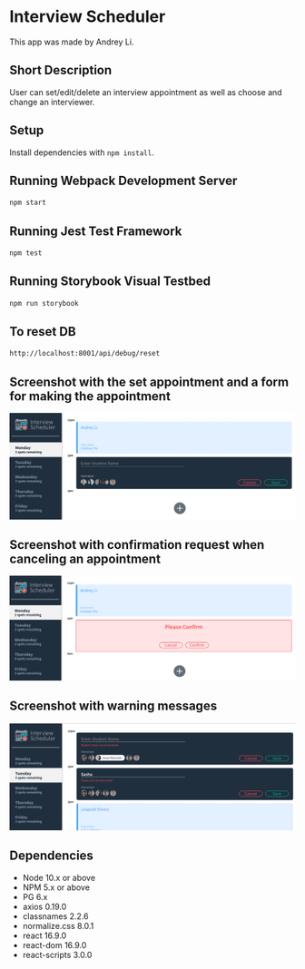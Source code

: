 # Interview Scheduler

This app was made by Andrey Li.

## Short Description

User can set/edit/delete an interview appointment as well as choose and change an interviewer.

## Setup

Install dependencies with `npm install`.

## Running Webpack Development Server

```sh
npm start
```

## Running Jest Test Framework

```sh
npm test
```

## Running Storybook Visual Testbed

```sh
npm run storybook
```

## To reset DB

```sh
http://localhost:8001/api/debug/reset
```

## Screenshot with the set appointment and a form for making the appointment

!["Screenshot of front page"](https://github.com/hanuz06/scheduler/blob/master/public/images/scheduler-1.png?raw=true)

## Screenshot with confirmation request when canceling an appointment

!["Screenshot of embedded google map"](https://github.com/hanuz06/scheduler/blob/master/public/images/scheduler-2.png?raw=true)

## Screenshot with warning messages

!["Screenshot of the page for mobiles"](https://github.com/hanuz06/scheduler/blob/master/public/images/Scheduler-3.png?raw=true)

## Dependencies

- Node 10.x or above
- NPM 5.x or above
- PG 6.x
- axios 0.19.0
- classnames 2.2.6
- normalize.css 8.0.1
- react 16.9.0
- react-dom 16.9.0
- react-scripts 3.0.0
